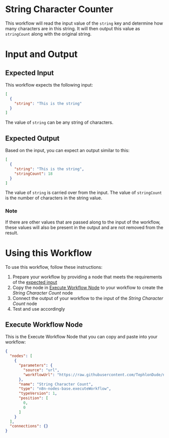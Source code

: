 # String Character Counter
This workflow will read the input value of the `string` key and determine how many characters are in this string. It will then output this value as `stringCount` along with the original string.

# Input and Output

## Expected Input
This workflow expects the following input:
``` JSON
[
  {
    "string": "This is the string"
  }
]
```
The value of `string` can be any string of characters.

## Expected Output
Based on the input, you can expect an output similar to this:
``` JSON
[
  {
    "string": "This is the string",
    "stringCount": 18
  }
]
```
The value of `string` is carried over from the input. The value of `stringCount` is the number of characters in the string value.

### Note
If there are other values that are passed along to the input of the workflow, these values will also be present in the output and are not removed from the result.

# Using this Workflow
To use this workflow, follow these instructions:
1. Prepare your workflow by providing a node that meets the requirements of the [expected input](#expected-input)
2. Copy the node in [Execute Workflow Node](#execute-workflows-node) to your workflow to create the *String Character Count* node
3. Connect the output of your workflow to the input of the *String Character Count* node
4. Test and use accordingly

## Execute Workflow Node
This is the Execute Workflow Node that you can copy and paste into your workflow:
``` JSON
{
  "nodes": [
    {
      "parameters": {
        "source": "url",
        "workflowUrl": "https://raw.githubusercontent.com/TephlonDude/n8n-hosted-workflows/main/workflows/String%20Character%20Counter/String_Character_Counter.json"
      },
      "name": "String Character Count",
      "type": "n8n-nodes-base.executeWorkflow",
      "typeVersion": 1,
      "position": [
        0,
        0
      ]
    }
  ],
  "connections": {}
}
```